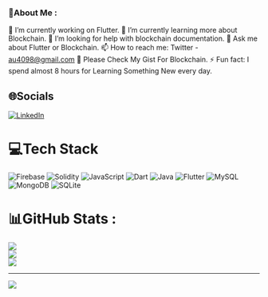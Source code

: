 ### 💫About Me :

🔭 I’m currently working on Flutter.
🌱 I’m currently learning more about Blockchain.
🤔 I’m looking for help with blockchain documentation.
💬 Ask me about Flutter or Blockchain.
📫 How to reach me: Twitter - au4098@gmail.com
👯 Please Check My Gist For Blockchain.
⚡ Fun fact: I spend almost  8 hours for Learning Something New every day.

## 🌐Socials
[![LinkedIn](https://img.shields.io/badge/LinkedIn-%230077B5.svg?logo=linkedin&logoColor=white)](https://linkedin.com/in/https://www.linkedin.com/in/asad-ullah-b66112142/) 

# 💻Tech Stack
![Firebase](https://img.shields.io/badge/firebase-%23039BE5.svg?style=plastic&logo=firebase) ![Solidity](https://img.shields.io/badge/Solidity-%23363636.svg?style=plastic&logo=solidity&logoColor=white) ![JavaScript](https://img.shields.io/badge/javascript-%23323330.svg?style=plastic&logo=javascript&logoColor=%23F7DF1E) ![Dart](https://img.shields.io/badge/dart-%230175C2.svg?style=plastic&logo=dart&logoColor=white) ![Java](https://img.shields.io/badge/java-%23ED8B00.svg?style=plastic&logo=java&logoColor=white) ![Flutter](https://img.shields.io/badge/Flutter-%2302569B.svg?style=plastic&logo=Flutter&logoColor=white) ![MySQL](https://img.shields.io/badge/mysql-%2300f.svg?style=plastic&logo=mysql&logoColor=white) ![MongoDB](https://img.shields.io/badge/MongoDB-%234ea94b.svg?style=plastic&logo=mongodb&logoColor=white) ![SQLite](https://img.shields.io/badge/sqlite-%2307405e.svg?style=plastic&logo=sqlite&logoColor=white)
# 📊GitHub Stats :
![](https://github-readme-stats.vercel.app/api?username=asadu43&theme=city_light&hide_border=false&include_all_commits=false&count_private=false)<br/>
![](https://github-readme-streak-stats.herokuapp.com/?user=asadu43&theme=city_light&hide_border=false)<br/>
![](https://github-readme-stats.vercel.app/api/top-langs/?username=asadu43&theme=city_light&hide_border=false&include_all_commits=false&count_private=false&layout=compact)

---
[![](https://visitcount.itsvg.in/api?id=asadu43&icon=0&color=0)](https://visitcount.itsvg.in)
